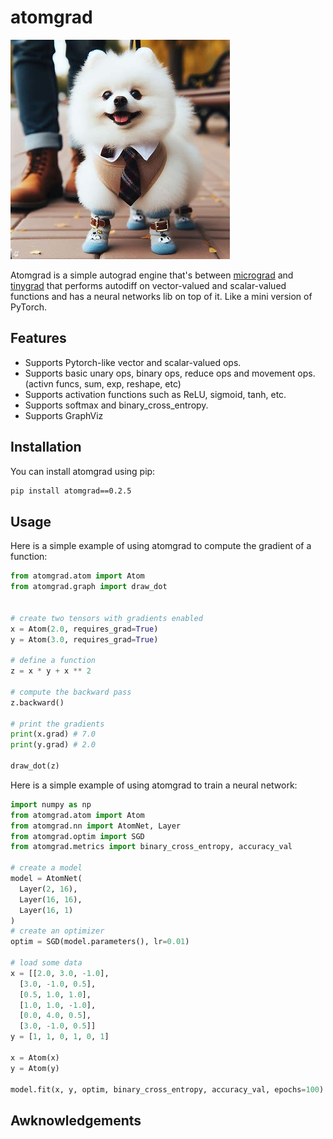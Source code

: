 # atomgrad

![pic](pic.jpeg)

Atomgrad is a simple autograd engine that's between [micrograd](^4^) and [tinygrad](^2^) that performs autodiff on vector-valued and scalar-valued functions and has a neural networks lib on top of it. Like a mini version of PyTorch.

## Features

- Supports Pytorch-like vector and scalar-valued ops.
- Supports basic unary ops, binary ops, reduce ops and movement ops. (activn funcs, sum, exp, reshape, etc)
- Supports activation functions such as ReLU, sigmoid, tanh, etc.
- Supports softmax and binary_cross_entropy.
- Supports GraphViz 

## Installation

You can install atomgrad using pip:

```bash
pip install atomgrad==0.2.5
```

## Usage

Here is a simple example of using atomgrad to compute the gradient of a function:

```python
from atomgrad.atom import Atom
from atomgrad.graph import draw_dot


# create two tensors with gradients enabled
x = Atom(2.0, requires_grad=True)
y = Atom(3.0, requires_grad=True)

# define a function
z = x * y + x ** 2

# compute the backward pass
z.backward()

# print the gradients
print(x.grad) # 7.0
print(y.grad) # 2.0

draw_dot(z)
```

Here is a simple example of using atomgrad to train a neural network:

```python
import numpy as np
from atomgrad.atom import Atom
from atomgrad.nn import AtomNet, Layer
from atomgrad.optim import SGD
from atomgrad.metrics import binary_cross_entropy, accuracy_val

# create a model
model = AtomNet(
  Layer(2, 16),
  Layer(16, 16),
  Layer(16, 1)
)
# create an optimizer
optim = SGD(model.parameters(), lr=0.01)

# load some data
x = [[2.0, 3.0, -1.0],
  [3.0, -1.0, 0.5],
  [0.5, 1.0, 1.0],
  [1.0, 1.0, -1.0],
  [0.0, 4.0, 0.5],
  [3.0, -1.0, 0.5]]
y = [1, 1, 0, 1, 0, 1]

x = Atom(x)
y = Atom(y)

model.fit(x, y, optim, binary_cross_entropy, accuracy_val, epochs=100)
```

## Awknowledgements



